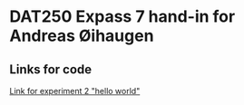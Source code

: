 # DAT250 Expass 7 hand-in for Andreas Øihaugen

## Links for code

[Link for experiment 2 "hello world"](https://github.com/h598970/DAT250_expass6/tree/master/Hello%20World%20example)

